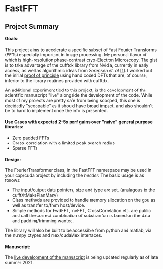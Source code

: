 # FastFFT

## Project Summary

#### Goals:
This project aims to accelerate a specific subset of Fast Fourier Transforms (FFTs) especially important in image processing. My personal flavor of which is  high-resolution phase-contrast cryo-Electron Microscopy. The gist is to take advantage of the cufftdx library from Nvidia, currently in early access, as well as algorithmic ideas from *Sorensen et. al* [[1]](#1). I worked out the initial [proof of principle](https://github.com/bHimes/cisTEM_downstream_bah/blob/DFT/src/gpu/DFTbyDecomposition.cu) using hand coded DFTs that are, of course, inferior to the library routines provided with cufftdx. 

An additional experiment tied to this project, is the development of the scientific manuscript "live" alongside the development of the code. While most of my projects are pretty safe from being scooped, this one is decidedly "scoopable" as it should have broad impact, and also shouldn't be to hard to implement once the info is presented.

#### Use Cases with expected 2-5x perf gains over "naive" general purpose libraries:

- Zero padded FFTs
- Cross-correlation with a limited peak search radius
- Sparse FFTs

#### Design:

The FourierTransformer class, in the FastFFT namespace may be used in your cpp/cuda project by including the *header.* The basic usage is as follows:

- The input/output data pointers, size and type are set. (analagous to the cufftXtMakePlanMany)
- Class methods are provided to handle memory allocation on the gpu as well as transfer to/from host/device.
- Simple methods for FwdFFT, InvFFT, CrossCorrelation etc. are public and call the correct combination of substranforms based on the data and padding/trimming wanted.

The library will also be built to be accessible from python and matlab, via the numpy ctypes and mex/cudaMex interfaces.



#### Manuscript:
The [live development of the manuscript](https://bhimes.github.io/FastFFT/_docs/MS/manuscript.html) is being updated regularly as of late summer 2021.
